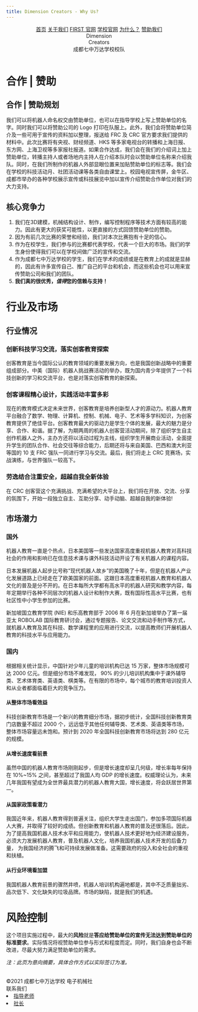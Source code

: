 ```yaml
---
title: Dimension Creators - Why Us?
---
```


<head>
    <link rel="stylesheet" type="text/css" href="style.css">
    <title>Dimension Creators</title>
	<meta name="viewport" content="width=device-width, user-scalable=no, initial-scale=1.0, maximum-scale=1.0, minimum-scale=1.0"> 
</head>
<header>
    <a class="a0" href="/">首页</a>
    <a class="a0" href="/index.html#团队概况">关于我们</a>
    <a class="a0" href="https://www.firstinspires.org/" target=_blank>FIRST 官网</a>
    <a class="a0" href="http://www.7zwd.com/" target=_blank>学校官网</a>
	<a class="a1" href="why.html">为什么？</a>
    <a class="a1" href="sponsor.html">赞助我们</a>
    <div class="dc">Dimension<br>Creators</div>
    <div class="dd">成都七中万达学校校队</div>
</header>

# 合作 | 赞助

## 合作 | 赞助规划

我们可以将机器人命名权交由赞助单位，也可以在指导学校上写上赞助单位的名字。同时我们可以将赞助公司的 Logo 打印在队服上。此外，我们会将赞助单位简介及一些可用于宣传的资料加以整理，报送给 FRC 及 CRC 官方要求我们提供的材料中。此次比赛将有央视、财经频道、HKS 等多家电视台的转播和上海日报、东方网、上海卫视等多家报社报道。如果合作达成，我们会在我们的介绍词上加上赞助单位，转播主持人或者场地内主持人在介绍本队时会以赞助单位名称来介绍我队。同时，在我们所制作的机器人外部显眼位置来加贴赞助单位的标志等。我们会在学校的科技活动月、社团活动课等各类自由课堂上。校园电视宣传屏，金牛区、成都市举办的各种学校展示宣传或科技展览中加以宣传介绍赞助合作单位对我们的大力支持。

## 核心竞争力

1. 我们在3D建模，机械结构设计、制作，编写控制程序等技术方面有较高的能力。因此有更大的获奖可能性，以更直接的方式回馈赞助单位的赞助。
2. 因为有前几次比赛的荣誉和经验，我们对本次比赛抱有十足的信心。
3. 作为在校学生，我们参与的比赛都代表学校，代表一个巨大的市场。我们的学生身份使得我们可以在学校间做广泛的宣传和交流。
4. 作为成都七中万达学校的学生，我们在学术的成绩或是在教育上的成就是显赫的，因此有许多宣传自己、推广自己的平台和机会，而这些机会也可以用来宣传赞助公司和我们的团队。
5. **我们真的很优秀，*值得*您的信赖与支持！**

# 行业及市场

## 行业情况

### 创新科技学习交流，落实创客教育探索

创客教育是当今国际公认的教育领域的重要发展方向，也是我国创新战略中的重要组成部分。中美（国际）机器人挑战赛活动的举办，既为国内青少年提供了一个科技创新的学习和交流平台，也是对落实创客教育的新探索。

### 创客课程精心设计，实践活动丰富多彩

现在的教育模式决定未来世界，创客教育是培养创新型人才的源动力。机器人教育平台融合了数学、物理、计算机、控制、机械、电子、艺术等多学科知识，为创客教育提供了绝佳平台。创客教育最大的驱动力是学生个体的发展，最大的魅力是分享、合作、和谐。据了解，为期两周的机器人创客营活动期间，除了组织学生自主创作机器人之外，主办方还将以活动过程为主线，组织学生开展商业活动，全面提升学生的团队合作、社会交往等综合能力，后期还将与来自美国、巴西和澳大利亚等国的 10 支 FRC 强队一同进行学习与交流。最后，我们将走上 CRC 竞赛场，实战演练，与世界强队一较高下。

### 劳逸结合注重安全，超越自我全新体验

在 CRC 创客营这个充满挑战、充满希望的大平台上，我们将在开放、交流、分享的氛围下，开始一段独立自主、互助分享、动手动脑、超越自我的新体验!

## 市场潜力

### 国外

机器人教育一直是个热点，日本美国等一些发达国家高度重视机器人教育对高科技社会的作用和影响已在信息技术课与课外科技活动开设了有关机器人的课程内容。 

日本发展机器人起步比号称“现代机器人故乡”的美国晚了十年，但是在机器人产业化发展道路上已经走在了欧美国家的前面。这跟日本高度重视机器人教育和机器人文化的普及是分不开的。在日本每所大学都有高水平的机器人研究和教学内容，每年定期举行各种不同层次的机器人设计和制作大赛，既有国际性高水平比赛，也有社区性中小学生参加的比赛。 

新加坡国立教育学院 (NIE) 和乐高教育部于 2006 年 6 月在新加坡举办了第一届亚太 ROBOLAB 国际教育研讨会，通过专题报告、论文交流和动手制作等方式，就机器人教育及其在科技、数学课程里的应用进行交流，以提高教师们开展机器人教育的科技水平与应用能力。

### 国内

根据相关统计显示，中国针对少年儿童的培训机构已达 15 万家，整体市场规模可达 2000 亿元。但是细分市场不难发现， 90% 的少儿培训机构集中于课外辅导类、艺术体育类、英语类、棋类等。在有限的市场中，每个城市的教育培训投资人和从业者都面临着巨大的竞争压力。

#### 从整体市场看效益

科技创新教育市场是一个新兴的教育细分市场，据初步统计，全国科技创新教育类门店数量不超过 2000 个，远远低于其他任何辅导类、艺术类、英语类等市场，整体市场容量远未饱和。预计到 2020 年全国科技创新教育市场将达到 280 亿元的规模。 

#### 从增长速度看前景

虽然中国的机器人教育市场刚刚起步，但是增长速度却呈几何级，增长率每年保持在 10%~15% 之间，甚至超过了我国人均 GDP 的增长速度。权威理论认为，未来几年我国有望成为全世界最具潜力的机器人教育大国，增长速度，将会跃居世界第一。

#### 从国家政策看潜力

我国近年来，机器人教育得到普遍关注，组织大学生走出国门，参加多项国际机器人大赛，并取得了较好的成绩。但创新教育和机器人教育的普及还很落后。因此，为了提高我国机器人技术水平和应用能力，使机器人技术更好地为经济建设服务，必须大力发展机器人教育，普及机器人文化，培养我国机器人技术开发的后备力量， 为我国经济的腾飞和可持续发展做准备。这需要政府的投入和全社会的重视和扶植。 

#### 从行业环境看加盟

我国机器人教育前景的骤然井喷，机器人培训机构遍地都是，其中不乏质量拙劣、品次低下、文化缺失的垃圾品牌。市场的缺陷，就是我们的机遇。

# 风险控制

这个项目实施过程中，最大的**风险**就是**答应给赞助单位的宣传无法达到赞助单位的标准要求**。实际情况将视赞助单位参与形式和程度而定。同时，我们自身也会不断改进，尽最大努力满足赞助单位的需求。

*注：此页为意向摘要，具体合作方式以实际签订为准。*

<br>
<footer>
©2021 成都七中万达学校 电子机械社<br>
<div>
联系我们
<li><a href="mailto:mitota@163.com">指导老师</a></li>
<li><a href="mailto:2057246409@qq.com">社长</a></li>
</div>
</footer>
